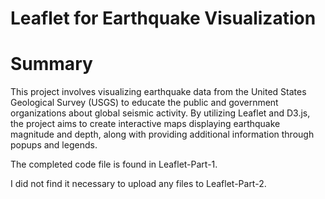 # Leaflet for Earthquake Visualization

# Summary

This project involves visualizing earthquake data from the United States Geological Survey (USGS) to educate the public and government organizations about global seismic activity. By utilizing Leaflet and D3.js, the project aims to create interactive maps displaying earthquake magnitude and depth, along with providing additional information through popups and legends. 

The completed code file is found in Leaflet-Part-1. 

I did not find it necessary to upload any files to Leaflet-Part-2.

